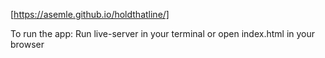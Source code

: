 [https://asemle.github.io/holdthatline/]

To run the app:
Run live-server in your terminal or open index.html in your browser